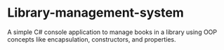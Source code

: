 # Library-management-system
A simple C# console application to manage books in a library using OOP concepts like encapsulation, constructors, and properties.
